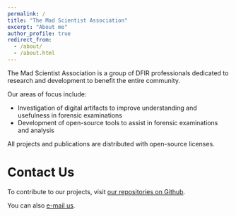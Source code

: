 ```yaml
---
permalink: /
title: "The Mad Scientist Association"
excerpt: "About me"
author_profile: true
redirect_from:
  - /about/
  - /about.html
---
```


The Mad Scientist Association is a group of DFIR professionals dedicated to research and development to benefit the entire community.

Our areas of focus include:
* Investigation of digital artifacts to improve understanding and usefulness in forensic examinations
* Development of open-source tools to assist in forensic examinations and analysis

All projects and publications are distributed with open-source licenses.


Contact Us
======
To contribute to our projects, visit [our repositories on Github](https://github.com/MadScientistAssociation).

You can also [e-mail us](mailto:info@madscientistassociation.org).
